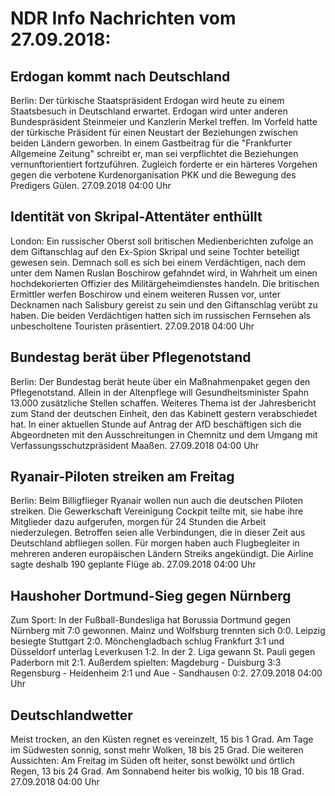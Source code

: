 # NDR Info Nachrichten vom 27.09.2018:


## Erdogan kommt nach Deutschland
Berlin: Der türkische Staatspräsident Erdogan wird heute zu einem Staatsbesuch in Deutschland erwartet. Erdogan wird unter anderen Bundespräsident Steinmeier und Kanzlerin Merkel treffen. Im Vorfeld hatte der türkische Präsident für einen Neustart der Beziehungen zwischen beiden Ländern geworben. In einem Gastbeitrag für die "Frankfurter Allgemeine Zeitung" schreibt er, man sei verpflichtet die Beziehungen vernunftorientiert fortzuführen. Zugleich forderte er ein härteres Vorgehen gegen die verbotene Kurdenorganisation PKK und die Bewegung des Predigers Gülen. 27.09.2018 04:00 Uhr 

## Identität von Skripal-Attentäter enthüllt
London: Ein russischer Oberst soll britischen Medienberichten zufolge an dem Giftanschlag auf den Ex-Spion Skripal und seine Tochter beteiligt gewesen sein. Demnach soll es sich bei einem Verdächtigen, nach dem unter dem Namen Ruslan Boschirow gefahndet wird, in Wahrheit um einen hochdekorierten Offizier des Militärgeheimdienstes handeln. Die britischen Ermittler werfen Boschirow und einem weiteren Russen vor, unter Decknamen nach Salisbury gereist zu sein und den Giftanschlag verübt zu haben. Die beiden Verdächtigen hatten sich im russischen Fernsehen als unbescholtene Touristen präsentiert. 27.09.2018 04:00 Uhr 

## Bundestag berät über Pflegenotstand
Berlin: Der Bundestag berät heute über ein Maßnahmenpaket gegen den Pflegenotstand. Allein in der Altenpflege will Gesundheitsminister Spahn 13.000 zusätzliche Stellen schaffen. Weiteres Thema ist der Jahresbericht zum Stand der deutschen Einheit, den das Kabinett gestern verabschiedet hat. In einer aktuellen Stunde auf Antrag der AfD beschäftigen sich die Abgeordneten mit den Ausschreitungen in Chemnitz und dem Umgang mit Verfassungsschutzpräsident Maaßen. 27.09.2018 04:00 Uhr 

## Ryanair-Piloten streiken am Freitag
Berlin: Beim Billigflieger Ryanair wollen nun auch die deutschen Piloten streiken. Die Gewerkschaft Vereinigung Cockpit teilte mit, sie habe ihre Mitglieder dazu aufgerufen, morgen für 24 Stunden die Arbeit niederzulegen. Betroffen seien alle Verbindungen, die in dieser Zeit aus Deutschland abfliegen sollen. Für morgen haben auch Flugbegleiter in mehreren anderen europäischen Ländern Streiks angekündigt. Die Airline sagte deshalb 190 geplante Flüge ab. 27.09.2018 04:00 Uhr 

## Haushoher Dortmund-Sieg gegen Nürnberg
Zum Sport: In der Fußball-Bundesliga hat Borussia Dortmund gegen Nürnberg mit 7:0 gewonnen. Mainz und Wolfsburg trennten sich 0:0. Leipzig besiegte Stuttgart 2:0. Mönchengladbach schlug Frankfurt 3:1 und Düsseldorf unterlag Leverkusen 1:2. In der 2. Liga gewann St. Pauli gegen Paderborn mit 2:1.
Außerdem spielten:
Magdeburg - Duisburg   3:3
Regensburg - Heidenheim 2:1
und
Aue - Sandhausen 0:2. 27.09.2018 04:00 Uhr 

## Deutschlandwetter
Meist trocken, an den Küsten regnet es vereinzelt, 15 bis 1 Grad. Am Tage im Südwesten sonnig, sonst mehr Wolken, 18 bis 25 Grad. Die weiteren Aussichten: Am Freitag im Süden oft heiter, sonst bewölkt und örtlich Regen, 13 bis 24 Grad. Am Sonnabend heiter bis wolkig, 10 bis 18 Grad. 27.09.2018 04:00 Uhr 
